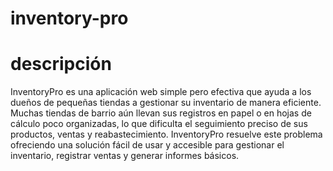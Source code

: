 # inventory-pro

# descripción
InventoryPro es una aplicación web simple pero efectiva que ayuda a los dueños de pequeñas tiendas a gestionar su inventario de manera eficiente. Muchas tiendas de barrio aún llevan sus registros en papel o en hojas de cálculo poco organizadas, lo que dificulta el seguimiento preciso de sus productos, ventas y reabastecimiento. InventoryPro resuelve este problema ofreciendo una solución fácil de usar y accesible para gestionar el inventario, registrar ventas y generar informes básicos.
